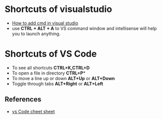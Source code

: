 ﻿#   Shortcuts of visualstudio

*   [How to add cmd in visual studio](https://docs.microsoft.com/en-us/dotnet/framework/tools/developer-command-prompt-for-vs)
* use **CTRL + ALT + A** to VS command window and intellisense will help you to launch anything.

#   Shortcuts of VS Code
* To see all shortcuts **CTRL+K,CTRL+D**
* To open a file in directory **CTRL+P***
* To move a line up or down **ALT+Up** or **ALT+Down**
* Toggle through tabs **ALT+Right** or **ALT+Left**


## References
* [vs Code cheet sheet](https://code.visualstudio.com/shortcuts/keyboard-shortcuts-windows.pdf)

